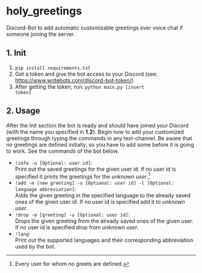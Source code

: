 # holy_greetings
Discord-Bot to add automatic customizable greetings over voice chat if someone joining the server.
## 1. Init
1. <code>pip install requirements.txt</code>
2. Get a token and give the bot access to your Discord (see: https://www.writebots.com/discord-bot-token/).
3. After getting the token, run: <code>python main.py [insert token]</code>
## 2. Usage
After the Init section the bot is ready and should have joined your Discord (with the name you specified in **1.2**). Begin now to add your customized greetings through typing the commands in any text-channel. 
Be aware that no greetings are defined initially, so you have to add some before it is going to work. See the commands of the bot below. 
- <code>!info -u [Optional: user id]</code>:  
  Print out the saved greetings for the given user id. If no user id is specified it prints the greetings for the *unknown user*.[^1]
- <code>!add -m [new greeting] -u [Optional: user id] -l [Optional: language abbreviation]</code>:  
  Adds the given greeting in the specified language to the already saved ones of the given user id. If no user id is specified add it to *unknown user*.
- <code>!drop -m [greeting] -u [Optional: user id]</code>:  
  Drops the given greeting from the already saved ones of the given user. If no user id is specified drop from *unknown user*.
- <code>!lang</code>:  
  Print out the supported languages and their corresponding abbreviation used by the bot.
  [^1]: Every user for whom no greets are defined.
